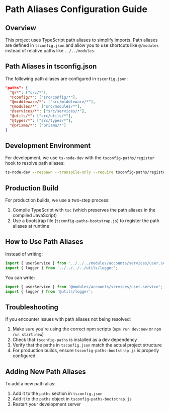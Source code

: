 # Path Aliases Configuration Guide

## Overview

This project uses TypeScript path aliases to simplify imports. Path aliases are defined in `tsconfig.json` and allow you to use shortcuts like `@/modules` instead of relative paths like `../../modules`.

## Path Aliases in tsconfig.json

The following path aliases are configured in `tsconfig.json`:

```json
"paths": {
  "@/*": ["src/*"],
  "@config/*": ["src/config/*"],
  "@middleware/*": ["src/middleware/*"],
  "@modules/*": ["src/modules/*"],
  "@services/*": ["src/services/*"],
  "@utils/*": ["src/utils/*"],
  "@types/*": ["src/types/*"],
  "@prisma/*": ["prisma/*"]
}
```

## Development Environment

For development, we use `ts-node-dev` with the `tsconfig-paths/register` hook to resolve path aliases:

```bash
ts-node-dev --respawn --transpile-only --require tsconfig-paths/register --esm src/server.ts
```

## Production Build

For production builds, we use a two-step process:

1. Compile TypeScript with `tsc` (which preserves the path aliases in the compiled JavaScript)
2. Use a bootstrap file (`tsconfig-paths-bootstrap.js`) to register the path aliases at runtime

## How to Use Path Aliases

Instead of writing:

```typescript
import { userService } from '../../../modules/accounts/services/user.service';
import { logger } from '../../../../utils/logger';
```

You can write:

```typescript
import { userService } from '@modules/accounts/services/user.service';
import { logger } from '@utils/logger';
```

## Troubleshooting

If you encounter issues with path aliases not being resolved:

1. Make sure you're using the correct npm scripts (`npm run dev:new` or `npm run start:new`)
2. Check that `tsconfig-paths` is installed as a dev dependency
3. Verify that the paths in `tsconfig.json` match the actual project structure
4. For production builds, ensure `tsconfig-paths-bootstrap.js` is properly configured

## Adding New Path Aliases

To add a new path alias:

1. Add it to the `paths` section in `tsconfig.json`
2. Add it to the `paths` object in `tsconfig-paths-bootstrap.js`
3. Restart your development server